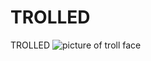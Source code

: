 # TROLLED
TROLLED
![picture of troll face](https://upload.wikimedia.org/wikipedia/en/9/9a/Trollface_non-free.png)

